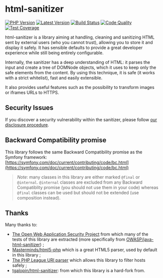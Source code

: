 # html-sanitizer

[![PHP Version](https://img.shields.io/packagist/php-v/snebes/html-sanitizer.svg?maxAge=3600)](https://packagist.org/packages/snebes/html-sanitizer)
[![Latest Version](https://img.shields.io/packagist/v/snebes/html-sanitizer.svg?maxAge=3600)](https://packagist.org/packages/snebes/html-sanitizer)
[![Build Status](https://img.shields.io/scrutinizer/build/g/snebes/html-sanitizer.svg?maxAge=3600)](https://scrutinizer-ci.com/g/snebes/html-sanitizer)
[![Code Quality](https://img.shields.io/scrutinizer/g/snebes/html-sanitizer.svg?maxAge=3600)](https://scrutinizer-ci.com/g/snebes/html-sanitizer)
[![Test Coverage](https://img.shields.io/scrutinizer/coverage/g/snebes/html-sanitizer.svg?maxAge=3600)](https://scrutinizer-ci.com/g/snebes/html-sanitizer)

html-sanitizer is a library aiming at handling, cleaning and sanitizing HTML sent by external users
(who you cannot trust), allowing you to store it and display it safely. It has sensible defaults
to provide a great developer experience while still being entirely configurable.

Internally, the sanitizer has a deep understanding of HTML: it parses the input and create a tree of
DOMNode objects, which it uses to keep only the safe elements from the content. By using this
technique, it is safe (it works with a strict whitelist), fast and easily extensible.

It also provides useful features such as the possibility to transform images or iframes URLs to HTTPS.

## Security Issues

If you discover a security vulnerability within the sanitizer, please follow
[our disclosure procedure](https://github.com/snebes/html-sanitizer/blob/master/docs/A-security-disclosure-procedure.md).

## Backward Compatibility promise

This library follows the same Backward Compatibility promise as the Symfony framework:
[https://symfony.com/doc/current/contributing/code/bc.html](https://symfony.com/doc/current/contributing/code/bc.html)

> *Note*: many classes in this library are either marked `@final` or `@internal`.
> `@internal` classes are excluded from any Backward Compatiblity promise (you should not use them in your code)
> whereas `@final` classes can be used but should not be extended (use composition instead).

## Thanks

Many thanks to:
- [The Open Web Application Security Project](https://www.owasp.org/index.php/OWASP_Java_HTML_Sanitizer_Project) 
  from which many of the tests of this library are extracted (more specifically from
  [OWASP/java-html-sanitizer](https://github.com/OWASP/java-html-sanitizer)) ;
- [Masterminds/html5-php](https://github.com/Masterminds/html5-php) which is a great HTML5 parser, used by default
  in this library ;
- [The PHP League URI parser](http://uri.thephpleague.com/) which allows this library to filter hosts safely ;
- [tgalopin/html-sanitizer](https://github.com/tgalopin/html-sanitizer): from which this library is a hard-fork from.

